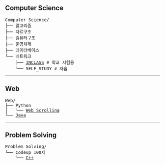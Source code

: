 ## Computer Science
<pre>
Computer Science/
├── 알고리즘
├── 자료구조
├── 컴퓨터구조
├── 운영체제
├── 데이터베이스
└── 네트워크
    ├── <a href="https://github.com/k-dev178/NetWork_IN_CLASS">INCLASS</a> # 학교 시험용
    └── SELF_STUDY # 자습
</pre>
---
## Web
<pre>
Web/
├── Python
│   └── <a href="https://github.com/k-dev178/Python_Scrolling_SELF_STDUY">Web Scrolling</a>
└── <a href="https://github.com/k-dev178/Java_SELF_STUDY">Java</a>
</pre>
---
## Problem Solving
<pre>
Problem Solving/
└── Codeup 100제
    └── <a href="https://github.com/k-dev178/codeup_100">C++</a>
</pre>
